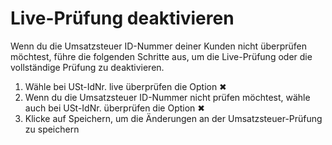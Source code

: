 # Live-Prüfung deaktivieren 

Wenn du die Umsatzsteuer ID-Nummer deiner Kunden nicht überprüfen möchtest, führe die folgenden Schritte aus, um die Live-Prüfung oder die vollständige Prüfung zu deaktivieren.

1.  Wähle bei USt-IdNr. live überprüfen die Option ✖
2.  Wenn du die Umsatzsteuer ID-Nummer nicht prüfen möchtest, wähle auch bei USt-IdNr. überprüfen die Option ✖
3.  Klicke auf Speichern, um die Änderungen an der Umsatzsteuer-Prüfung zu speichern




